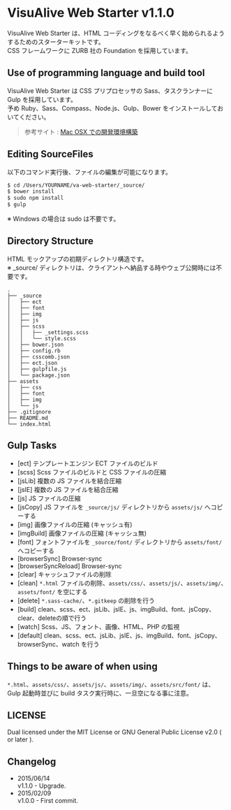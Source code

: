 VisuAlive Web Starter v1.1.0
=============================

VisuAlive Web Starter は、HTML コーディングをなるべく早く始められるようするためのスターターキットです。  
CSS フレームワークに ZURB 社の Foundation を採用しています。

## Use of programming language and build tool
VisuAlive Web Starter は CSS プリプロセッサの Sass、タスクランナーに Gulp を採用しています。  
予め Ruby、Sass、Compass、Node.js、Gulp、Bower をインストールしておいてください。  

> 参考サイト : [Mac OSX での開発環境構築](http://designinglabo.com/1019/mac-os-x-web-development-environment.html)

## Editing SourceFiles
以下のコマンド実行後、ファイルの編集が可能になります。

```sh
$ cd /Users/YOURNAME/va-web-starter/_source/
$ bower install
$ sudo npm install
$ gulp
```
※ Windows の場合は sudo は不要です。

## Directory Structure

HTML モックアップの初期ディレクトリ構造です。  
※ _source/ ディレクトリは、クライアントへ納品する時やウェブ公開時には不要です。

```
.
├── _source
│   ├── ect
│   ├── font
│   ├── img
│   ├── js
│   ├── scss
│   │   ├── _settings.scss
│   │   └── style.scss
│   ├── bower.json
│   ├── config.rb
│   ├── csscomb.json
│   ├── ect.json
│   ├── gulpfile.js
│   └── package.json
├── assets
│   ├── css
│   ├── font
│   ├── img
│   └── js
├── .gitignore
├── README.md
└── index.html
```

## Gulp Tasks
* [ect] テンプレートエンジン ECT ファイルのビルド
* [scss] Scss ファイルのビルドと CSS ファイルの圧縮
* [jsLib] 複数の JS ファイルを結合圧縮
* [jsIE] 複数の JS ファイルを結合圧縮
* [js] JS ファイルの圧縮
* [jsCopy] JS ファイルを `_source/js/` ディレクトリから `assets/js/` へコピーする
* [img] 画像ファイルの圧縮 (キャッシュ有)
* [imgBuild] 画像ファイルの圧縮 (キャッシュ無)
* [font] フォントファイルを `_source/font/` ディレクトリから `assets/font/` へコピーする
* [browserSync] Browser-sync
* [browserSyncReload] Browser-sync
* [clear] キャッシュファイルの削除
* [clean] `*.html` ファイルの削除、`assets/css/`、`assets/js/`、`assets/img/`、`assets/font/` を空にする
* [delete] `*.sass-cache/`、`*.gitkeep` の削除を行う
* [build] clean、scss、ect、jsLib、jsIE、js、imgBuild、font、jsCopy、clear、deleteの順で行う
* [watch] Scss、JS、フォント、画像、HTML、PHP の監視
* [default] clean、scss、ect、jsLib、jsIE、js、imgBuild、font、jsCopy、browserSync、watch を行う

## Things to be aware of when using
`*.html`、`assets/css/`、`assets/js/`、`assets/img/`、`assets/src/font/` は、Gulp 起動時並びに build タスク実行時に、一旦空になる事に注意。

## LICENSE
Dual licensed under the MIT License or GNU General Public License v2.0 ( or later ).

## Changelog
* 2015/06/14  
v1.1.0 - Upgrade.
* 2015/02/09  
v1.0.0 - First commit.

